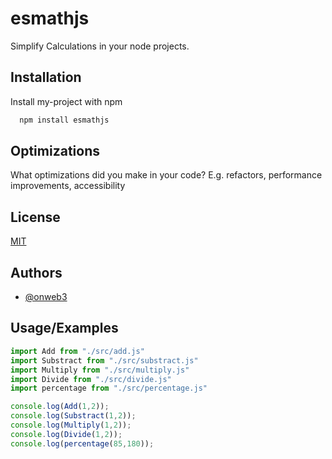 
# esmathjs

Simplify Calculations in your node projects.



## Installation

Install my-project with npm

```bash
  npm install esmathjs
```
    
## Optimizations

What optimizations did you make in your code? E.g. refactors, performance improvements, accessibility


## License

[MIT](https://choosealicense.com/licenses/mit/)


## Authors

- [@onweb3](https://www.github.com/onweb3)


## Usage/Examples

```javascript
import Add from "./src/add.js"
import Substract from "./src/substract.js"
import Multiply from "./src/multiply.js"
import Divide from "./src/divide.js"
import percentage from "./src/percentage.js"

console.log(Add(1,2)); 
console.log(Substract(1,2));
console.log(Multiply(1,2));
console.log(Divide(1,2));
console.log(percentage(85,180));
```

